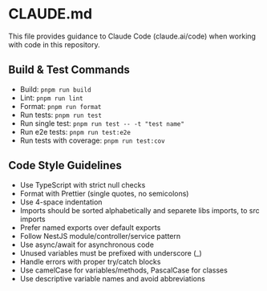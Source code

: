 # CLAUDE.md

This file provides guidance to Claude Code (claude.ai/code) when working with code in this repository.

## Build & Test Commands
- Build: `pnpm run build`
- Lint: `pnpm run lint`
- Format: `pnpm run format`
- Run tests: `pnpm run test`
- Run single test: `pnpm run test -- -t "test name"`
- Run e2e tests: `pnpm run test:e2e`
- Run tests with coverage: `pnpm run test:cov`

## Code Style Guidelines
- Use TypeScript with strict null checks
- Format with Prettier (single quotes, no semicolons)
- Use 4-space indentation
- Imports should be sorted alphabetically and separete libs imports, to src imports
- Prefer named exports over default exports
- Follow NestJS module/controller/service pattern
- Use async/await for asynchronous code
- Unused variables must be prefixed with underscore (_)
- Handle errors with proper try/catch blocks
- Use camelCase for variables/methods, PascalCase for classes
- Use descriptive variable names and avoid abbreviations